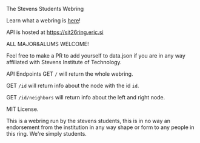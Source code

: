 The Stevens Students Webring

Learn what a webring is [here](https://en.m.wikipedia.org/wiki/Webring)!

API is hosted at https://sit26ring.eric.si

ALL MAJOR&ALUMS WELCOME! 

Feel free to make a PR to add yourself to data.json if you are in any way
affiliated with Stevens Institute of Technology.

API Endpoints
GET `/` will return the whole webring.

GET `/id` will return info about the node with the id `id`.

GET `/id/neighbors` will return info about the left and right node.

MIT License.

This is a webring run by the stevens students, this is in no way an endorsement
from the institution in any way shape or form to any people in this ring. We're
simply students.
